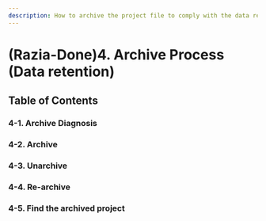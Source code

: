 ```yaml
---
description: How to archive the project file to comply with the data retention policy
---
```


# \(Razia-Done\)4. Archive Process \(Data retention\)

## Table of Contents

### 4-1. Archive Diagnosis

### 4-2. Archive

### 4-3. Unarchive

### 4-4. Re-archive

### 4-5. Find the archived project

